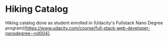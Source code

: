 # Hiking Catalog
Hiking catalog done as student enrolled in (Udacity's Fullstack Nano Degree program)[https://www.udacity.com/course/full-stack-web-developer-nanodegree--nd004].
